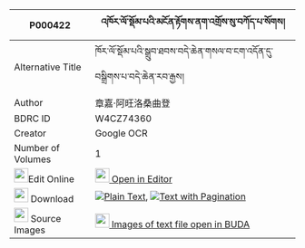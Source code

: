 |P000422|འཁོར་ལོ་སྡོམ་པའི་མངོན་རྟོགས་ནག་འགྲོས་སུ་བཀོད་པ་སོགས། 
| --- | --- 
|Alternative Title |ཁོར་ལོ་སྡོམ་པའི་སྒྲུབ་ཐབས་བདེ་ཆེན་གསལ་བ་ངག་འདོན་དུ་བསྒྲིགས་པ་བདེ་ཆེན་རབ་རྒྱས།
|Author| 章嘉·阿旺洛桑曲登
|BDRC ID | W4CZ74360
|Creator | Google OCR
|Number of Volumes| 1
|<img width="25" src="https://img.icons8.com/color/25/000000/edit-property.png">Edit Online| [<img width="25" src="https://avatars.githubusercontent.com/u/45091458?s=200&v=4"> Open in Editor](http://editor.openpecha.org/P000422)
|<img width="25" src="https://img.icons8.com/fluent/48/000000/download-2.png"/>  Download | [![](https://img.icons8.com/color/20/000000/txt.png)Plain Text](https://github.com/Openpecha/P000422/releases/download/v1/khorlo_dompa_i_ngontok_nakdro__plain_P000422.zip), [![](https://img.icons8.com/color/20/000000/txt.png)Text with Pagination](https://github.com/Openpecha/P000422/releases/download/v1/khorlo_dompa_i_ngontok_nakdro__pages_P000422.zip)
|<img width="25" src="https://img.icons8.com/plasticine/100/000000/pictures-folder.png"/>  Source Images | [<img width="25" src="https://library.bdrc.io/icons/BUDA-small.svg"> Images of text file open in BUDA](https://library.bdrc.io/show/bdr:W4CZ74360)